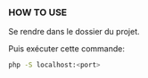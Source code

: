 ### HOW TO USE

Se rendre dans le dossier du projet.

Puis exécuter cette commande: 

```bash
php -S localhost:<port>
```